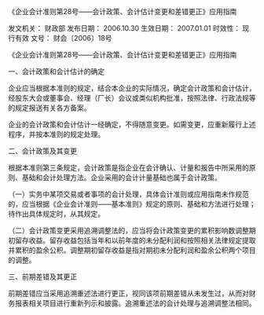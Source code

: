 
	
		
	
《企业会计准则第28号——会计政策、会计估计变更和差错更正》应用指南
	
	
发文机关：	财政部
发布日期：	2006.10.30
生效日期：	2007.01.01
时效性：	现行有效
文号：	财会〔2006〕18号
	
	

	
	

	
	

《企业会计准则第28号——会计政策、会计估计变更和差错更正》应用指南

一、会计政策和会计估计的确定

企业应当根据本准则的规定，结合本企业的实际情况，确定会计政策和会计估计，经股东大会或董事会、经理（厂长）会议或类似机构批准，按照法律、行政法规等的规定报送有关各方备案。

企业的会计政策和会计估计一经确定，不得随意变更。如需变更，应重新履行上述程序，并按本准则的规定处理。

二、会计政策及其变更

根据本准则第三条规定，会计政策是指企业在会计确认、计量和报告中所采用的原则、基础和会计处理方法。企业采用的会计计量基础也属于会计政策。

（一）实务中某项交易或者事项的会计处理，具体会计准则或应用指南未作规范的，应当根据《企业会计准则——基本准则》规定的原则、基础和方法进行处理；待作出具体规定时，从其规定。

（二）会计政策变更采用追溯调整法的，应当将会计政策变更的累积影响数调整期初留存收益。留存收益包括当年和以前年度的未分配利润和按照相关法律规定提取并累积的盈余公积。调整期初留存收益是指对期初未分配利润和盈余公积两个项目的调整。

三、前期差错及其更正

前期差错应当采用追溯重述法进行更正，视同该项前期差错从未发生过，从而对财务报表相关项目进行重新列示和披露。追溯重述法的会计处理与追溯调整法相同。
